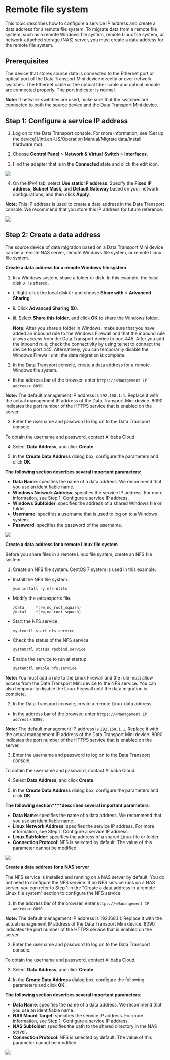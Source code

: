 # Remote file system

This topic describes how to configure a service IP address and create a data address for a remote file system. To migrate data from a remote file system, such as a remote Windows file system, remote Linux file system, or network-attached storage \(NAS\) server, you must create a data address for the remote file system.

## Prerequisites

The device that stores source data is connected to the Ethernet port or optical port of the Data Transport Mini device directly or over network switches. The Ethernet cable or the optical fiber cable and optical module are connected properly. The port indicator is normal.

**Note:** If network switches are used, make sure that the switches are connected to both the source device and the Data Transport Mini device.

## Step 1: Configure a service IP address

1. Log on to the Data Transport console. For more information, see [Set up the device](/intl.en-US/Operation Manual/Migrate data/Install hardware.md).

2. Choose **Control Panel** \> **Network & Virtual Switch** \> **Interfaces**.

3. Find the adapter that is in the **Connected** state and click the edit icon.

![](https://static-aliyun-doc.oss-accelerate.aliyuncs.com/assets/img/en-US/6117016951/p127057.jpg)

4. On the IPv4 tab, select **Use static IP address**. Specify the **Fixed IP address**, **Subnet Mask**, and **Default Gateway** based on your network configurations, and then click **Apply**.

**Note:** This IP address is used to create a data address in the Data Transport console. We recommend that you store this IP address for future reference.

![](https://static-aliyun-doc.oss-accelerate.aliyuncs.com/assets/img/en-US/6117016951/p127110.png)

## Step 2: Create a data address

The source device of data migration based on a Data Transport Mini device can be a remote NAS server, remote Windows file system, or remote Linux file system.

**Create a data address for a remote Windows file system**

1. In a Windows system, share a folder or disk. In this example, the local disk `D:` is shared.

-   i. Right-click the local disk `D:` and choose **Share with** \> **Advanced Sharing**.

-   ii. Click **Advanced Sharing \(D\)**.

-   iii. Select **Share this folder**, and click **OK** to share the Windows folder.

    **Note:** After you share a folder in Windows, make sure that you have added an inbound rule to the Windows Firewall and that the inbound rule allows access from the Data Transport device to port 445. After you add the inbound rule, check the connectivity by using telnet to connect the device to port 445. Alternatively, you can temporarily disable the Windows Firewall until the data migration is complete.


2. In the Data Transport console, create a data address for a remote Windows file system.

-   In the address bar of the browser, enter `https://<Management IP address>:8090`.

**Note:** The default management IP address is `192.168.1.1`. Replace it with the actual management IP address of the Data Transport Mini device. 8090 indicates the port number of the HTTPS service that is enabled on the server.

3. Enter the username and password to log on to the Data Transport console.

To obtain the username and password, contact Alibaba Cloud.

4. Select **Data Address**, and click **Create**.

5. In the **Create Data Address** dialog box, configure the parameters and click **OK**.

**The following section describes several important parameters:**

-   **Data Name**: specifies the name of a data address. We recommend that you use an identifiable name.
-   **Windows Network Address**: specifies the service IP address. For more information, see Step 1: Configure a service IP address.
-   **Windows Subfolder**: specifies the address of a shared Windows file or folder.
-   **Username**: specifies a username that is used to log on to a Windows system.
-   **Password**: specifies the password of the username.

![](https://static-aliyun-doc.oss-accelerate.aliyuncs.com/assets/img/en-US/6117016951/p127102.png)

**Create a data address for a remote Linux file system**

Before you share files in a remote Linux file system, create an NFS file system.

1. Create an NFS file system. CentOS 7 system is used in this example.

-   Install the NFS file system.

    ```
    yum install -y nfs-utils
    ```


-   Modify the /etc/exports file.

    ```
    /data     *(rw,no_root_squash)
    /data1    *(rw,no_root_squash)
    ```

-   Start the NFS service.

    ```
    systemctl start nfs.service
    ```

-   Check the status of the NFS service.

    ```
    systemctl status rpcbind.service
    ```

-   Enable the service to run at startup.

    ```
    systemctl enable nfs.service
    ```


**Note:** You must add a rule to the Linux Firewall and the rule must allow access from the Data Transport Mini device to the NFS service. You can also temporarily disable the Linux Firewall until the data migration is complete.

2. In the Data Transport console, create a remote Linux data address.

-   In the address bar of the browser, enter `https://<Management IP address>:8090`.

**Note:** The default management IP address is `192.168.1.1`. Replace it with the actual management IP address of the Data Transport Mini device. 8090 indicates the port number of the HTTPS service that is enabled on the server.

3. Enter the username and password to log on to the Data Transport console.

To obtain the username and password, contact Alibaba Cloud.

4. Select **Data Address**, and click **Create**.

5. In the **Create Data Address** dialog box, configure the parameters and click **OK**.

**The following section****describes several important parameters**:

-   **Data Name**: specifies the name of a data address. We recommend that you use an identifiable name.
-   **Linux Network Address**: specifies the service IP address. For more information, see Step 1: Configure a service IP address.
-   **Linux Subfolder**: specifies the address of a shared Linux file or folder.
-   **Connection Protocol**: NFS is selected by default. The value of this parameter cannot be modified.

![](https://static-aliyun-doc.oss-accelerate.aliyuncs.com/assets/img/en-US/6117016951/p127103.png)

**Create a data address for a NAS server**

The NFS service is installed and running on a NAS server by default. You do not need to configure the NFS service. If no NFS service runs on a NAS server, you can refer to Step 1 in the "Create a data address in a remote Linux file system" section to configure the NFS service.

1. In the address bar of the browser, enter `https://<Manangement IP address>:8090`.

**Note:** The default management IP address is 192.168.1.1. Replace it with the actual management IP address of the Data Transport Mini device. 8090 indicates the port number of the HTTPS service that is enabled on the server.

2. Enter the username and password to log on to the Data Transport console.

To obtain the username and password, contact Alibaba Cloud.

3. Select **Data Address**, and click **Create**.

4. In the **Create Data Address** dialog box, configure the following parameters and click **OK**.

**The following section describes several important parameters**:

-   **Data Name**: specifies the name of a data address. We recommend that you use an identifiable name.
-   **NAS Mount Target**: specifies the service IP address. For more information, see Step 1: Configure a service IP address.
-   **NAS Subfolder**: specifies the path to the shared directory in the NAS server.
-   **Connection Protocol**: NFS is selected by default. The value of this parameter cannot be modified.

![](https://static-aliyun-doc.oss-accelerate.aliyuncs.com/assets/img/en-US/6117016951/p127104.png)

